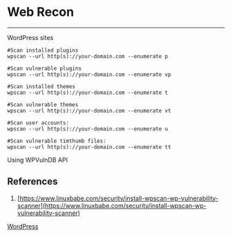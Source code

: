 # Web Recon

---

 WordPress sites

    #Scan installed plugins
    wpscan --url http(s)://your-domain.com --enumerate p
    
    #Scan vulnerable plugins
    wpscan --url http(s)://your-domain.com --enumerate vp
    
    #Scan installed themes
    wpscan --url http(s)://your-domain.com --enumerate t
    
    #Scan vulnerable themes
    wpscan --url http(s)://your-domain.com --enumerate vt
    
    #Scan user accounts:
    wpscan --url http(s)://your-domain.com --enumerate u
    
    #Scan vulnerable timthumb files:
    wpscan --url http(s)://your-domain.com --enumerate tt

Using WPVulnDB API

## References

1. [https://www.linuxbabe.com/security/install-wpscan-wp-vulnerability-scanner](https://www.linuxbabe.com/security/install-wpscan-wp-vulnerability-scanner)

[WordPress ](Web%20Recon/WordPress.md)